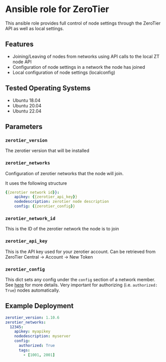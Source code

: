 # Ansible role for ZeroTier

This ansible role provides full control of node settings through the ZeroTier API as well as local settings.

## Features

- Joining/Leaving of nodes from networks using API calls to the local ZT node API
- Configuration of node settings in a network the node has joined
- Local configuration of node settings (localconfig)

## Tested Operating Systems

- Ubuntu 18.04
- Ubuntu 20.04
- Ubuntu 22.04

## Parameters

### `zerotier_version`

The zerotier version that will be installed

### `zerotier_networks`

Configuration of zerotier networks that the node will join.

It uses the following structure

```yaml
{{zerotier network id}}:
    apikey: {{zerotier_api_key}}
    nodedescription: zerotier node description
    config: {{zerotier_config}}
```

### `zerotier_network_id`

This is the ID of the zerotier network the node is to join

### `zerotier_api_key`

This is the API key used for your zerotier account.
Can be retrieved from ZeroTier Central -> Account -> New Token

### `zerotier_config`

This dict sets any config under the `config` section of a network member. See [here](https://docs.zerotier.com/central/v1/#operation/getNetworkMember) for more details. Very important for authorizing (i.e. `authorized: True`) nodes automatically.

## Example Deployment

```yaml
zerotier_version: 1.10.6
zerotier_networks:
  12345:
    apikey: myapikey
    nodedescription: myserver
    config:
      authorized: True
      tags:
        - [1001, 2001]
```
